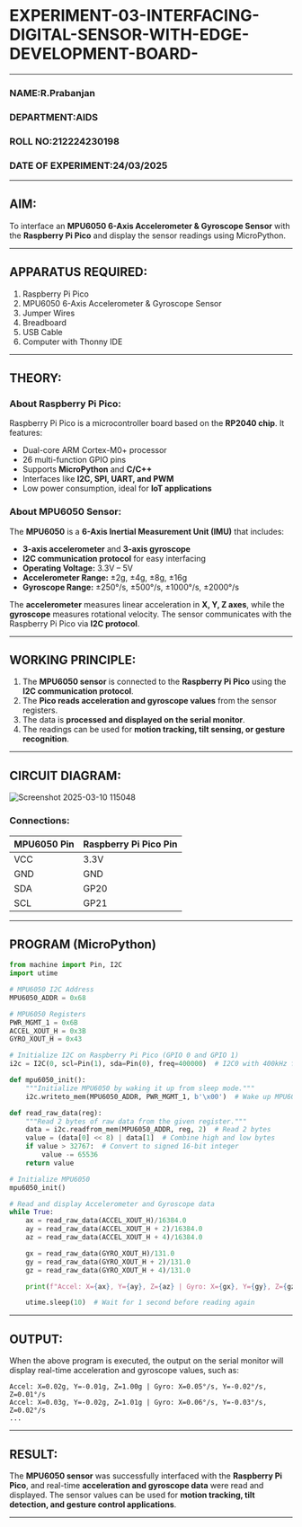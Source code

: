  # EXPERIMENT-03-INTERFACING-DIGITAL-SENSOR-WITH-EDGE-DEVELOPMENT-BOARD-

---

### **NAME:R.Prabanjan**  
### **DEPARTMENT:AIDS**  
### **ROLL NO:212224230198**  
### **DATE OF EXPERIMENT:24/03/2025**  

---

## **AIM:**  
To interface an **MPU6050 6-Axis Accelerometer & Gyroscope Sensor** with the **Raspberry Pi Pico** and display the sensor readings using MicroPython.


---

## **APPARATUS REQUIRED:**  
1. Raspberry Pi Pico  
2. MPU6050 6-Axis Accelerometer & Gyroscope Sensor  
3. Jumper Wires  
4. Breadboard  
5. USB Cable  
6. Computer with Thonny IDE  

---

## **THEORY:**  
### **About Raspberry Pi Pico:**  
Raspberry Pi Pico is a microcontroller board based on the **RP2040 chip**. It features:  
- Dual-core ARM Cortex-M0+ processor  
- 26 multi-function GPIO pins  
- Supports **MicroPython** and **C/C++**  
- Interfaces like **I2C, SPI, UART, and PWM**  
- Low power consumption, ideal for **IoT applications**  

### **About MPU6050 Sensor:**  
The **MPU6050** is a **6-Axis Inertial Measurement Unit (IMU)** that includes:  
- **3-axis accelerometer** and **3-axis gyroscope**  
- **I2C communication protocol** for easy interfacing  
- **Operating Voltage:** 3.3V – 5V  
- **Accelerometer Range:** ±2g, ±4g, ±8g, ±16g  
- **Gyroscope Range:** ±250°/s, ±500°/s, ±1000°/s, ±2000°/s  

The **accelerometer** measures linear acceleration in **X, Y, Z axes**, while the **gyroscope** measures rotational velocity. The sensor communicates with the Raspberry Pi Pico via **I2C protocol**.

---

## **WORKING PRINCIPLE:**  
1. The **MPU6050 sensor** is connected to the **Raspberry Pi Pico** using the **I2C communication protocol**.  
2. The **Pico reads acceleration and gyroscope values** from the sensor registers.  
3. The data is **processed and displayed on the serial monitor**.  
4. The readings can be used for **motion tracking, tilt sensing, or gesture recognition**.

---

## **CIRCUIT DIAGRAM:** 
![Screenshot 2025-03-10 115048](https://github.com/user-attachments/assets/ee80b2e1-4ade-4d02-a68d-6400811d689a)
### **Connections:**  

| MPU6050 Pin | Raspberry Pi Pico Pin |
|------------|----------------------|
| VCC | 3.3V |
| GND | GND |
| SDA | GP20 |
| SCL | GP21 |

---

## **PROGRAM (MicroPython)**  
```python
from machine import Pin, I2C
import utime

# MPU6050 I2C Address
MPU6050_ADDR = 0x68

# MPU6050 Registers
PWR_MGMT_1 = 0x6B
ACCEL_XOUT_H = 0x3B
GYRO_XOUT_H = 0x43

# Initialize I2C on Raspberry Pi Pico (GPIO 0 and GPIO 1)
i2c = I2C(0, scl=Pin(1), sda=Pin(0), freq=400000)  # I2C0 with 400kHz frequency

def mpu6050_init():
    """Initialize MPU6050 by waking it up from sleep mode."""
    i2c.writeto_mem(MPU6050_ADDR, PWR_MGMT_1, b'\x00')  # Wake up MPU6050

def read_raw_data(reg):
    """Read 2 bytes of raw data from the given register."""
    data = i2c.readfrom_mem(MPU6050_ADDR, reg, 2)  # Read 2 bytes
    value = (data[0] << 8) | data[1]  # Combine high and low bytes
    if value > 32767:  # Convert to signed 16-bit integer
        value -= 65536
    return value

# Initialize MPU6050
mpu6050_init()

# Read and display Accelerometer and Gyroscope data
while True:
    ax = read_raw_data(ACCEL_XOUT_H)/16384.0
    ay = read_raw_data(ACCEL_XOUT_H + 2)/16384.0
    az = read_raw_data(ACCEL_XOUT_H + 4)/16384.0

    gx = read_raw_data(GYRO_XOUT_H)/131.0
    gy = read_raw_data(GYRO_XOUT_H + 2)/131.0
    gz = read_raw_data(GYRO_XOUT_H + 4)/131.0

    print(f"Accel: X={ax}, Y={ay}, Z={az} | Gyro: X={gx}, Y={gy}, Z={gz}")

    utime.sleep(10)  # Wait for 1 second before reading again
```

---

## **OUTPUT:**  
When the above program is executed, the output on the serial monitor will display real-time acceleration and gyroscope values, such as:
```
Accel: X=0.02g, Y=-0.01g, Z=1.00g | Gyro: X=0.05°/s, Y=-0.02°/s, Z=0.01°/s
Accel: X=0.03g, Y=-0.02g, Z=1.01g | Gyro: X=0.06°/s, Y=-0.03°/s, Z=0.02°/s
...
```
---

## **RESULT:**  
The **MPU6050 sensor** was successfully interfaced with the **Raspberry Pi Pico**, and real-time **acceleration and gyroscope data** were read and displayed. The sensor values can be used for **motion tracking, tilt detection, and gesture control applications**.

---

